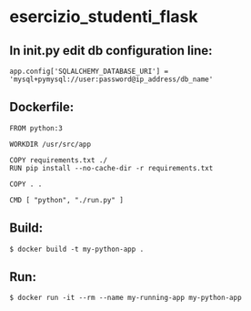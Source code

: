 # esercizio_studenti_flask
## In __init__.py edit db configuration line:
```
app.config['SQLALCHEMY_DATABASE_URI'] = 'mysql+pymysql://user:password@ip_address/db_name'
```

## Dockerfile:

```
FROM python:3

WORKDIR /usr/src/app

COPY requirements.txt ./
RUN pip install --no-cache-dir -r requirements.txt

COPY . .

CMD [ "python", "./run.py" ]
```

## Build:
```
$ docker build -t my-python-app . 
```

## Run:
```
$ docker run -it --rm --name my-running-app my-python-app 
```
